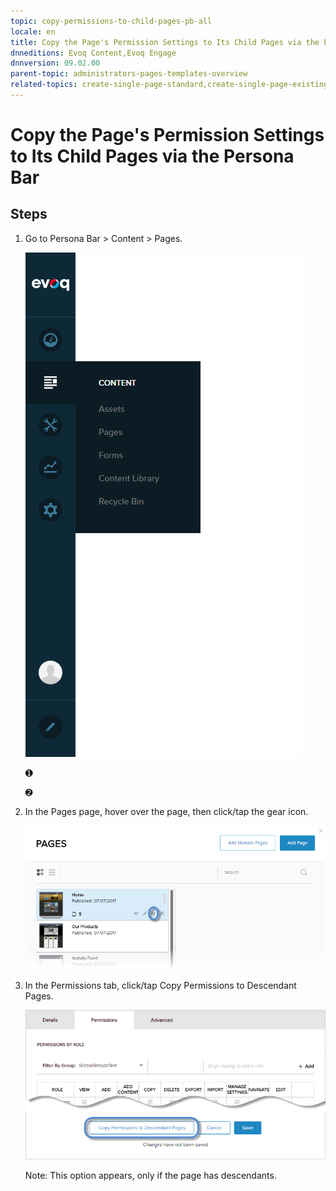 ```yaml
---
topic: copy-permissions-to-child-pages-pb-all
locale: en
title: Copy the Page's Permission Settings to Its Child Pages via the Persona Bar
dnneditions: Evoq Content,Evoq Engage
dnnversion: 09.02.00
parent-topic: administrators-pages-templates-overview
related-topics: create-single-page-standard,create-single-page-existing,create-single-page-url,create-single-page-file,create-multiple-pages-pb-all,configure-page-standard,configure-page-existing,configure-page-url,configure-page-file,copy-page-pb-all,edit-page-pb-all,view-hidden-page-pb-all,delete-page-pb-all,restore-deleted-pages,purge-deleted-pages
---
```


# Copy the Page's Permission Settings to Its Child Pages via the Persona Bar

## Steps

1.  Go to Persona Bar \> Content \> Pages.
    
    ![Persona Bar > Content > Pages](img/scr-pbar-host-Content-E91.png)
    
    ➊
    
    ➋
    
2.  In the Pages page, hover over the page, then click/tap the gear icon.
    
      
    
    ![Pages > Configure](img/scr-pb-Pages-Configure-E91.png)
    
      
    
3.  In the Permissions tab, click/tap Copy Permissions to Descendant Pages.
    
      
    
    ![Pages > Permissions tab > Copy Permissions to Descendant Pages](img/scr-pb-Page-Permissions-CopyToDescendants-E91.png)
    
      
    
    Note: This option appears, only if the page has descendants.